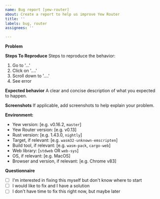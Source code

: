```yaml
---
name: Bug report [yew-router]
about: Create a report to help us improve Yew Router
title: ''
labels: bug, router
assignees: ''

---
```


**Problem**
<!-- A clear and concise description of what the bug is. -->

**Steps To Reproduce**
Steps to reproduce the behavior:
1. Go to '...'
2. Click on '....'
3. Scroll down to '....'
4. See error

**Expected behavior**
A clear and concise description of what you expected to happen.

**Screenshots**
If applicable, add screenshots to help explain your problem.

**Environment:**
 - Yew version: [e.g. v0.16.2, `master`]
 - Yew Router version: [e.g. v0.13]
 - Rust version: [e.g. 1.43.0, `nightly`]
 - Target, if relevant: [e.g. `wasm32-unknown-emscripten`]
 - Build tool, if relevant: [e.g. `wasm-pack`, `cargo-web`]
 - Web library: [`stdweb` OR `web-sys`]
 - OS, if relevant: [e.g. MacOS]
 - Browser and version, if relevant: [e.g. Chrome v83]

**Questionnaire**
<!-- Developing Yew is a community effort! -->
<!-- If you feel up to the challenge, please check one of the boxes below: -->
- [ ] I'm interested in fixing this myself but don't know where to start
- [ ] I would like to fix and I have a solution
- [ ] I don't have time to fix this right now, but maybe later
